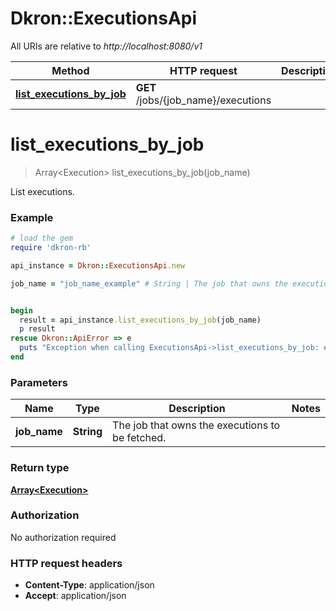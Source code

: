# Dkron::ExecutionsApi

All URIs are relative to *http://localhost:8080/v1*

Method | HTTP request | Description
------------- | ------------- | -------------
[**list_executions_by_job**](ExecutionsApi.md#list_executions_by_job) | **GET** /jobs/{job_name}/executions | 


# **list_executions_by_job**
> Array&lt;Execution&gt; list_executions_by_job(job_name)



List executions. 

### Example
```ruby
# load the gem
require 'dkron-rb'

api_instance = Dkron::ExecutionsApi.new

job_name = "job_name_example" # String | The job that owns the executions to be fetched.


begin
  result = api_instance.list_executions_by_job(job_name)
  p result
rescue Dkron::ApiError => e
  puts "Exception when calling ExecutionsApi->list_executions_by_job: #{e}"
end
```

### Parameters

Name | Type | Description  | Notes
------------- | ------------- | ------------- | -------------
 **job_name** | **String**| The job that owns the executions to be fetched. | 

### Return type

[**Array&lt;Execution&gt;**](Execution.md)

### Authorization

No authorization required

### HTTP request headers

 - **Content-Type**: application/json
 - **Accept**: application/json



